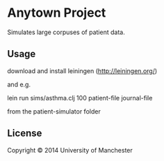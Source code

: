 # Anytown Project

Simulates large corpuses of patient data.

## Usage

download and install leiningen (http://leiningen.org/)

and e.g.

lein run sims/asthma.clj 100 patient-file journal-file

from the patient-simulator folder

## License

Copyright © 2014 University of Manchester